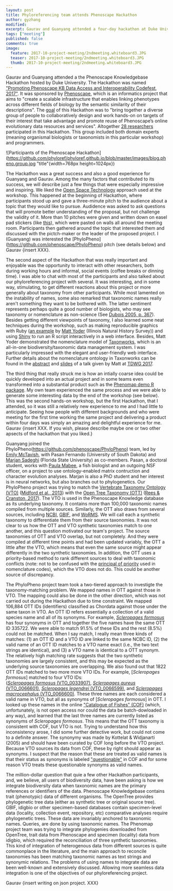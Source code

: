```yaml
---
layout: post
title: Phyloreferencing team attends Phenoscape Hackathon
author: gyzhang
modified:
excerpt: Gaurav and Guanyang attended a four-day hackathon at Duke University.
tags: ["meeting"]
published: false
comments: true
image:
  feature: 2017-10-project-meeting/2ndmeeting.whiteboard3.JPG
  teaser: 2017-10-project-meeting/2ndmeeting.whiteboard3.JPG
  thumb: 2017-10-project-meeting/2ndmeeting.whiteboard3.JPG
---
```


Gaurav and Guanyang attended a the Phenoscape Knowledgebase Hackathon hosted by Duke University. The Hackathon was named ["Promoting Phenoscape KB Data Access and Interoperability Codefest, 2017"](https://github.com/phenoscape/KB-DataFest-2017). It was sponsored by [Phenoscape](http://phenoscape.org/), which is an informatics project that aims to  "create a scalable infrastructure that enables linking phenotypes across different fields of biology by the semantic similarity of their descriptions". The [goal](https://hackmd.io/s/Sk6Xa7Eq-#) of this Hackathon was to "bring together a diverse group of people to collaboratively design and work hands-on on targets of their interest that take advantage and promote reuse of Phenoscape’s online evolutionary data resources and services". Altogether [28 researchers](https://github.com/phenoscape/KB-DataFest-2017/wiki/Participants) participated in this Hackathon. This group included both domain experts (meaning organismal biologists or taxonomists in this particular workshop) and programmers.

![Participants of the Phenoscape Hackathon](https://github.com/phyloref/phyloref.github.io/blob/master/images/blog.pheno.group.jpg "title"{width=768px height=1024px})

The Hackathon was a great success and also a good experience for Guanyang and Gaurav. Among the many factors that contributed to its success, we will describe just a few things that were especially impressive and inspiring. We liked the [Open Space Technology](https://en.wikipedia.org/wiki/Open_Space_Technology) approach used at the workshop. This happened at the beginning of Hackathon, where participants stood up and gave a three-minute pitch to the audience about a topic that they would like to pursue. Audidence was asked to ask questions that will promote better understanding of the proposal, but not challenge the validity of it. More than 10 pitches were given and written down on easel pad stickers (like [this](https://www.walmart.com/ip/Post-it-Super-Sticky-Self-Stick-Tabletop-Easel-Pad-20-x-23-White-20-Sheets-Pad/15074488)), which were pasted on walls all around the meeting room. Participants then gathered around the topic that interested them and discussed with the pictch-maker or the leader of the proposed project. I (Guanyang) was interested the [PhyloPheno] (https://github.com/phenoscape/PhyloPheno) pitch (see details below) and Gaurav {insert XXX}. 

The second aspect of the Hackathon that was really important and enjoyable was the opportunity to interact with other researchers, both during working hours and informal, social events (coffee breaks or dinning time). I was able to chat with most of the participants and also talked about our phyloreferencing project with several. It was interesting, and in some way, stimulating, to get different reactions about this project or more generally about taxonomy from other participants. While most lamented on the instability of names, some also remarked that taxonomic names really aren't something they want to be bothered with. The latter sentiment represents perhaps quite a good number of biologists, who may see taxonomy or nomenclature as non-science (See [Dubois 2005, p. 367](https://www.google.com/url?sa=t&rct=j&q=&esrc=s&source=web&cd=1&cad=rja&uact=8&ved=0ahUKEwiv_rzSsqPYAhUQ3mMKHfjWBKsQFggoMAA&url=http%3A%2F%2Fsciencepress.mnhn.fr%2Fsites%2Fdefault%2Ffiles%2Farticles%2Fpdf%2Fz2005n2a8.pdf&usg=AOvVaw0gLpRY92Qjh2uvLkbwc2NYkjgzz)). Besides getting different viewpoints of taxonomy, I also learned some neat techniques during the workshop, such as making reproducible graphics with Ruby ([an example](https://github.com/phenoscape/fishtank/blob/master/doc/viz.png) by [Matt Yoder](http://wwx.inhs.illinois.edu/directory/show/mjyoder) (Illinois Natural History Survey)) and using [Shiny](https://shiny.rstudio.com/) to run an R script interactively in a web interface. Besides, Matt Yoder demonstrated the nomenclature model of [Taxonworks](http://taxonworks.org/), which is an all-in-one biodiversity/taxonomic data management system. I was particularly impressed with the elegant and user-friendly web interface. Further details about the nomenclature ontology in Taxonworks can be found in the [abstract](https://biss.pensoft.net/article/20284/) and [slides](https://github.com/SpeciesFileGroup/nomen/blob/master/docs/presentations/Ballroom_A_Tuesday_1445_Yoder_TDWG17.pptx) of a talk given by Matt at [TDWG 2017](https://tdwg.github.io/conferences/2017/).

The third thing that really struck me is how an intially coarse idea could be quickly developed into an actual project and in some teams even transformed into a substantial product such as the [Phenomap demo R package](https://github.com/phenoscape/KB-DataFest-2017-linking-data/tree/master/phenomap). My own team experienced the same process and we were able to generate some interesting data by the end of the workshop (see below). This was the second hands-on workshop, but the first Hackathon, that I attended, so it was still a relatively new experience to me and I had little to anticipate. Seeing how people with different backgrounds and who were meeting for the first time working the same project and delivering a product within four days was simply an amazing and delightful experience for me. Gaurav {insert XXX. If you wish, please describe maybe one or two other apsects of the hackathon that you liked.}

Guanyang joined the PhyloPheno(https://github.com/phenoscape/PhyloPheno) team, led by [Emily McTavish](https://mctavishlab.github.io/), with Pasan Fernando (University of South Dakota) and [Marjan Sadeghi](https://www.sc.fsu.edu/people?uid=ms16ac)	(Florida State University) as co-members. Pasan, a doctoral student, works with [Paula Mabee](http://bio.slu.edu/mayden/cypriniformes/people/mabee.html), a fish biologist and an outgoing NSF officer, on a project to use ontology-enabled matrix contruction and character evolution analyses. Marjan is also a PhD student and her interest is in neural networks, but also branches out to phylogenetics. Our PhyloPheno project was trying to match the [Vertebrate Taxonomy Ontology (VTO)](https://bioportal.bioontology.org/ontologies/VTO) ([Midford et al., 2013](https://jbiomedsem.biomedcentral.com/articles/10.1186/2041-1480-4-34)) with the [Open Tree Taxonomy (OTT)](https://tree.opentreeoflife.org/about/taxonomy-version/ott3.0) ([Rees & Cranston, 2017](https://bdj.pensoft.net/article/12581)). The VTO is used in the Phenoscape Knowledge database as its underlying taxonomy. It contains more than 100,000 taxonomic names compiled from multiple sources. Similarly, the OTT also draws from several sources, including [NCBI](https://www.ncbi.nlm.nih.gov/taxonomy), [GBIF](https://www.gbif.org/), and [WoRMS](http://www.marinespecies.org/aphia.php). We will call each a synthetic taxonomy to differentiate them from their source taxonomies. It was not clear to us how the OTT and VTO synthetic taxonomies match to one another, and this question motivated our team's project. The source taxonomies of OTT and VTO overlap, but not completely. And they were compiled at different time points and had been updated variably, the OTT a little after the VTO, which means that even the same source might appear differently in the two synthetic taxonomies. In addition, the OTT uses a priority-based method to rank different sources to deal with taxonomic conflicts (note: not to be confused with the [principal of priority](https://en.wikipedia.org/wiki/Principle_of_Priority) used in nomenclature codes), which the VTO does not do. This could be another source of discrepancy.

The PhyloPheno project team took a two-tiered approach to investigte the taxonomy-matching problem. We mapped names in OTT against those in VTO. The mapping could also be done in the other direction, which was not carried out during the Hackathon due to time constraint. We mapped 106,884 OTT IDs (identifiers) classified as Chordata against those under the same taxon in VTO. An OTT ID refers essentially a collection of a valid species name and all of its synonyms. For example, [*Scleropages formosus*](https://tree.opentreeoflife.org/taxonomy/browse?id=335717) has four synonyms in OTT and together the five names have the same OTT ID 335722. We were able to match 91.5% of these IDs and the rest (8.5%) could not be matched. When I say match, I really mean three kinds of matches: (1) an OTT ID and a VTO ID are linked to the same NCBC ID, (2) the valid name of an OTT ID matches to a VTO name exact (i.e., the two text strings are identical), and (3) a VTO name is identical to a OTT synonym. The relatively high matching rate suggests that the two synthetic taxonomies are largely consistent, and this may be expected as the underlying source taxonomies are overlapping. We also found out that 1822 OTT IDs matched to two more more VTO IDs. For example,  [*Scleropages formosus*] matched to four VTO IDs: 	
([*Scleropages formosus* (VTO_0033907)](http://bioportal.bioontology.org/ontologies/VTO/?p=classes&conceptid=http%3A%2F%2Fpurl.obolibrary.org%2Fobo%2FVTO_0033907), [*Scleropages aureus* (VTO_0066601)](http://bioportal.bioontology.org/ontologies/VTO/?p=classes&conceptid=http%3A%2F%2Fpurl.obolibrary.org%2Fobo%2FVTO_0066601), [*Scleropages legendrei* (VTO_0066599)](http://bioportal.bioontology.org/ontologies/VTO/?p=classes&conceptid=http%3A%2F%2Fpurl.obolibrary.org%2Fobo%2FVTO_0066599), and [*Scleropages macrocephalus* (VTO_0066600)](http://bioportal.bioontology.org/ontologies/VTO/?p=classes&conceptid=http%3A%2F%2Fpurl.obolibrary.org%2Fobo%2FVTO_0066600). These three names are each considered a valid name in VTO, but all as synonyms of [*Scleropages formosus*] in OTT. I looked up these names in the online ["Catalogue of Fishes" (COF)](http://researcharchive.calacademy.org/research/ichthyology/catalog/fishcatmain.asp) (which, unfortunately, is not open access nor could the data be batch-dowloaded in any way), and learned that the last three names are currently listed as synonyms of *Scleropages formosus*. This means that the OTT taxonomy is consistent with COF, but VTO is not. Trying to understand how this inconsistency arose, I did some further detective work, but could not come to a definite answer. The synonymy was made by Kottelat & Widjanarti (2005) and should have been curated by COF long before the VTO project. Because VTO sources its data from COF, these by right should appear as synonyms. I suspect that the reason that these are treated as valid names is that their status as synonyms is labeled ["questionable"](http://www.fishbase.se/Nomenclature/SynonymsList.php?ID=6357&SynCode=26068&GenusName=Scleropages&SpeciesName=formosus) in COF and for some reason VTO treats these questionable synonyms as valid names.

The million-dollar question that quie a few other Hackathon participants, and, we believe, all users of biodiversity data, have been asking is how we integrate biodiversity data when taxonomic names are the primary references or identifiers of the data. Phenoscape Knowledgebase contains trait (phenotypic) data of different organisms. The OpenTree provides phylogenetic tree data (either as synthetic tree or original source tree). GBIF, idigbio or other specimen-based databases contain specimen-level data (locality, collection event, repository, etc) comparative analyses require phylogenetic trees. These data are invariably anchored to taxonomic names. Queries,  are done by using taxonomic names. The Phenomap project team was trying to integrate phylogenies downloaded from OpenTree, trait data from Phenoscape and specimen (locality) data from idigbio, which required the reconciliation of three synthetic taxonomies. This kind of integration of heterogenous data from different sources is quite commonplace in the literature, and the main approach to reconcile taxonomies has been matching taxonomic names as text strings and synonymic relations. The problems of using names to integrate data are been well-known and extensively discussed. Allowing more seamless data integration is one of the objectives of our phyloreferencing project. 

Gaurav {insert writing on json project. XXX}

